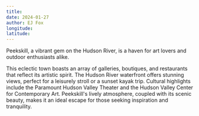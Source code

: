 ```yaml
---
title: 
date: 2024-01-27
author: EJ Fox
longitude: 
latitude: 
---
```


Peekskill, a vibrant gem on the Hudson River, is a haven for art lovers and outdoor enthusiasts alike. 

<!--more-->

This eclectic town boasts an array of galleries, boutiques, and restaurants that reflect its artistic spirit. The Hudson River waterfront offers stunning views, perfect for a leisurely stroll or a sunset kayak trip. Cultural highlights include the Paramount Hudson Valley Theater and the Hudson Valley Center for Contemporary Art. Peekskill's lively atmosphere, coupled with its scenic beauty, makes it an ideal escape for those seeking inspiration and tranquility.